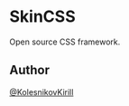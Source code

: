 # SkinCSS

Open source CSS framework.

## Author

[@KolesnikovKirill](https://github.com/kolesnikovKirill)
